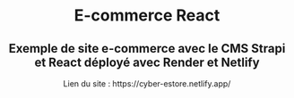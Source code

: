 <h1 align=center> E-commerce React </h1>
<h2 align=center>Exemple de site e-commerce avec le CMS Strapi et React déployé avec Render et Netlify </h2>

<p align=center>Lien du site : https://cyber-estore.netlify.app/</p>
